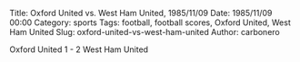 Title: Oxford United vs. West Ham United, 1985/11/09
Date: 1985/11/09 00:00
Category: sports
Tags: football, football scores, Oxford United, West Ham United
Slug: oxford-united-vs-west-ham-united
Author: carbonero


Oxford United 1 - 2 West Ham United
